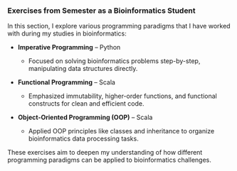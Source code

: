 ### Exercises from Semester as a Bioinformatics Student

In this section, I explore various programming paradigms that I have worked with during my studies in bioinformatics:

- **Imperative Programming** – Python  
  - Focused on solving bioinformatics problems step-by-step, manipulating data structures directly.
  
- **Functional Programming** – Scala  
  - Emphasized immutability, higher-order functions, and functional constructs for clean and efficient code.
  
- **Object-Oriented Programming (OOP)** – Scala  
  - Applied OOP principles like classes and inheritance to organize bioinformatics data processing tasks.

These exercises aim to deepen my understanding of how different programming paradigms can be applied to bioinformatics challenges.
